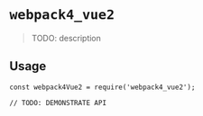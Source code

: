 # `webpack4_vue2`

> TODO: description

## Usage

```
const webpack4Vue2 = require('webpack4_vue2');

// TODO: DEMONSTRATE API
```
